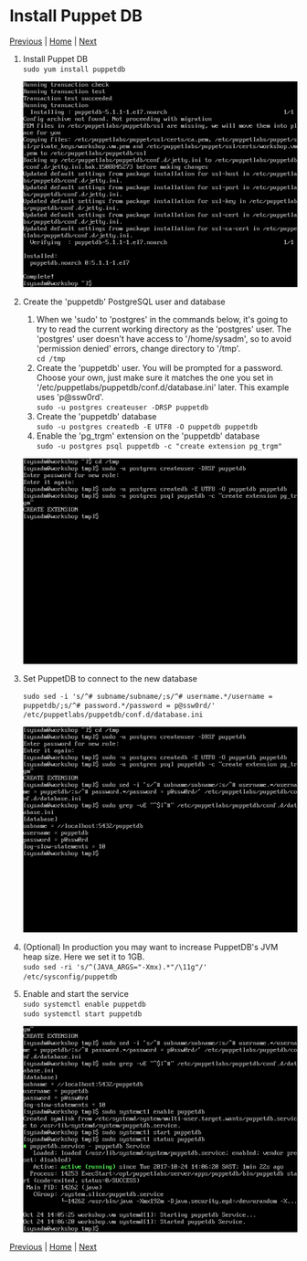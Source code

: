 # Install Puppet DB

[Previous](install-postgresql.md) \| [Home](index.md) \| [Next](install-puppet-db-termini.md)

1. Install Puppet DB  
   `sudo yum install puppetdb`

   ![](images/install-puppet-db-1.png)
1. Create the 'puppetdb' PostgreSQL user and database
   1. When we 'sudo' to 'postgres' in the commands below, it's going to try to read the current working directory as the 'postgres' user. The 'postgres' user doesn't have access to '/home/sysadm', so to avoid 'permission denied' errors, change directory to '/tmp'.  
   `cd /tmp`
   1. Create the 'puppetdb' user. You will be prompted for a password. Choose your own, just make sure it matches the one you set in '/etc/puppetlabs/puppetdb/conf.d/database.ini' later. This example uses 'p@ssw0rd'.  
      `sudo -u postgres createuser -DRSP puppetdb`  
   1. Create the 'puppetdb' database  
      `sudo -u postgres createdb -E UTF8 -O puppetdb puppetdb`  
   1. Enable the 'pg_trgm' extension on the 'puppetdb' database  
      `sudo -u postgres psql puppetdb -c "create extension pg_trgm"`

   ![](images/install-puppet-db-2.png)
1. Set PuppetDB to connect to the new database  
   ```
   sudo sed -i 's/^# subname/subname/;s/^# username.*/username = puppetdb/;s/^# password.*/password = p@ssw0rd/' /etc/puppetlabs/puppetdb/conf.d/database.ini
   ```

   ![](images/install-puppet-db-3.png)
1. (Optional) In production you may want to increase PuppetDB's JVM heap size. Here we set it to 1GB.  
   `sudo sed -ri 's/^(JAVA_ARGS="-Xmx).*"/\11g"/' /etc/sysconfig/puppetdb`
1. Enable and start the service  
   `sudo systemctl enable puppetdb`  
   `sudo systemctl start puppetdb`

   ![](images/install-puppet-db-4.png)

[Previous](install-postgresql.md) \| [Home](index.md) \| [Next](install-puppet-db-termini.md)
